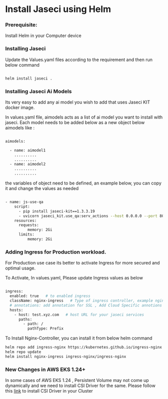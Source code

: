 # Install Jaseci using Helm

### Prerequisite:

Install Helm in your Computer device



### Installing Jaseci

Update the Values.yaml files according to the requirement and then run below command

```bash

helm install jaseci .

```

### Installing Jaseci Ai Models

Its very easy to add any ai model you wish to add that uses Jaseci KIT docker image.

In values.yaml file, aimodels acts as a list of ai model you want to install with jaseci. Each model needs to be added below as a new object below aimodels like :

```bash

aimodels:

  - name: aimodel1
    ..........
    ..........
  - name: aimodel2
    ..........
    ..........

```

the variables of object need to be defined, an example below, you can copy it and change the values as needed

```bash

- name: js-use-qa
    script:
      - pip install jaseci-kit==1.3.3.19
      - uvicorn jaseci_kit.use_qa:serv_actions --host 0.0.0.0 --port 80
    resources:
      requests:
          memory: 2Gi
      limits:
          memory: 2Gi

```



###  Adding Ingress for Production workload.

For Production use case its better to activate Ingress for more secured and optimal usage.

To Activate, In values.yaml, Please update Ingress values as below

```bash

ingress:
  enabled: true   # to enabled ingress
  className: nginx-ingress   # Type of ingress controller, example nginx-ingress
  # annotations: add annotation for SSL , Add Cloud Specific annotions for SSL
  hosts:
    - host: test.xyz.com   # host URL for your jaseci services
      paths:
        - path: /
          pathType: Prefix


```

To Install Nginx-Controller, you can install it from below helm command

```bash
helm repo add ingress-nginx https://kubernetes.github.io/ingress-nginx
helm repo update
helm install nginx-ingress ingress-nginx/ingress-nginx

```

### New Changes in AWS EKS 1.24+

In some cases of AWS EKS 1.24 , Persistent Volume may not come up dynamically and we need to install CSI Driver for the same. Please follow this [link](https://github.com/kubernetes-sigs/aws-ebs-csi-driver/blob/master/docs/install.md) to install CSI Driver in your Cluster 
